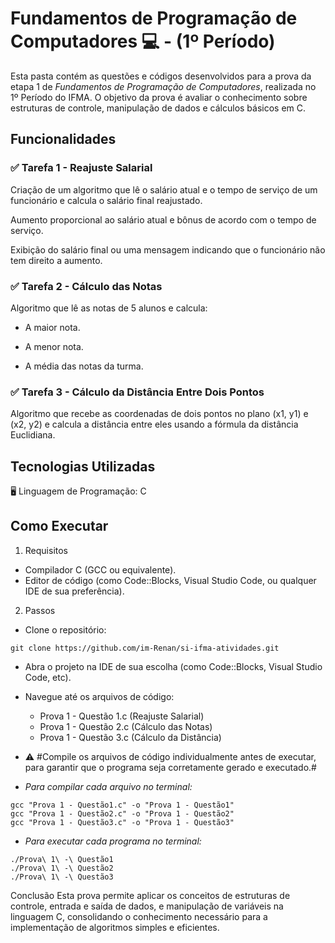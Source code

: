 # Fundamentos de Programação de Computadores 💻 - (1º Período)
Esta pasta contém as questões e códigos desenvolvidos para a prova da etapa 1 de *Fundamentos de Programação de Computadores*, realizada no 1º Período do IFMA. O objetivo da prova é avaliar o conhecimento sobre estruturas de controle, manipulação de dados e cálculos básicos em C.

## Funcionalidades
### ✅ Tarefa 1 - Reajuste Salarial
Criação de um algoritmo que lê o salário atual e o tempo de serviço de um funcionário e calcula o salário final reajustado.

Aumento proporcional ao salário atual e bônus de acordo com o tempo de serviço.

Exibição do salário final ou uma mensagem indicando que o funcionário não tem direito a aumento.

### ✅ Tarefa 2 - Cálculo das Notas
Algoritmo que lê as notas de 5 alunos e calcula:

- A maior nota.

- A menor nota.

- A média das notas da turma.

### ✅ Tarefa 3 - Cálculo da Distância Entre Dois Pontos
Algoritmo que recebe as coordenadas de dois pontos no plano (x1, y1) e (x2, y2) e calcula a distância entre eles usando a fórmula da distância Euclidiana.

## Tecnologias Utilizadas
🖥️ Linguagem de Programação: C

## Como Executar
1. Requisitos
- Compilador C (GCC ou equivalente).
- Editor de código (como Code::Blocks, Visual Studio Code, ou qualquer IDE de sua preferência).

2. Passos
- Clone o repositório:
```
git clone https://github.com/im-Renan/si-ifma-atividades.git
```
- Abra o projeto na IDE de sua escolha (como Code::Blocks, Visual Studio Code, etc).
- Navegue até os arquivos de código:
    - Prova 1 - Questão 1.c (Reajuste Salarial)
    - Prova 1 - Questão 2.c (Cálculo das Notas)
    - Prova 1 - Questão 3.c (Cálculo da Distância)

- ⚠️ #Compile os arquivos de código individualmente antes de executar, para garantir que o programa seja corretamente gerado e executado.#

- *Para compilar cada arquivo no terminal:*
```
gcc "Prova 1 - Questão1.c" -o "Prova 1 - Questão1"
gcc "Prova 1 - Questão2.c" -o "Prova 1 - Questão2"
gcc "Prova 1 - Questão3.c" -o "Prova 1 - Questão3"
```

- *Para executar cada programa no terminal:*
```
./Prova\ 1\ -\ Questão1
./Prova\ 1\ -\ Questão2
./Prova\ 1\ -\ Questão3
```
Conclusão
Esta prova permite aplicar os conceitos de estruturas de controle, entrada e saída de dados, e manipulação de variáveis na linguagem C, consolidando o conhecimento necessário para a implementação de algoritmos simples e eficientes.
